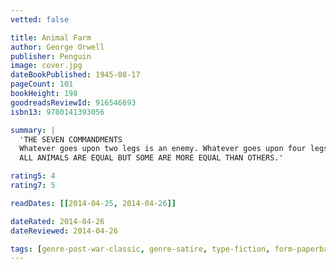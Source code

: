 ```yaml
---
vetted: false

title: Animal Farm
author: George Orwell
publisher: Penguin
image: cover.jpg
dateBookPublished: 1945-08-17
pageCount: 101
bookHeight: 198
goodreadsReviewId: 916546693
isbn13: 9780141393056

summary: |
  'THE SEVEN COMMANDMENTS
  Whatever goes upon two legs is an enemy. Whatever goes upon four legs, or has wings, is a friend. No animal shall wear clothes. No animal shall sleep in a bed. No animal shall drink alcohol. No animal shall kill any other animal. All animals are equal.
  ALL ANIMALS ARE EQUAL BUT SOME ARE MORE EQUAL THAN OTHERS.'

rating5: 4
rating7: 5

readDates: [[2014-04-25, 2014-04-26]]

dateRated: 2014-04-26
dateReviewed: 2014-04-26

tags: [genre-post-war-classic, genre-satire, type-fiction, form-paperback]
---
```


